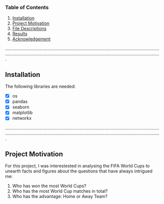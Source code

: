 ### Table of Contents
1. [Installation](#installation)
2. [Project Motivation](#motivation)
3. [File Descriptions](#descriptions)
4. [Results](#results)
5. [Acknowledgement](#acknowledgement)

.........................................................................................................................................................................................................................................................
<a name="installation"/>
## Installation
The following libraries are needed:
- [x] os
- [x] pandas
- [x] seaborn
- [x] matplotlib
- [x] networkx

.........................................................................................................................................................................................................................................................
<a name="motivation"/>
## Project Motivation
For this project, I was interestested in analysing the FIFA World Cups to unearth facts and figures about the questions that have always intrigued me:
  1. Who has won the most World Cups?
  2. Who has the most World Cup matches in total?
  3. Who has the advantage: Home or Away Team? 
